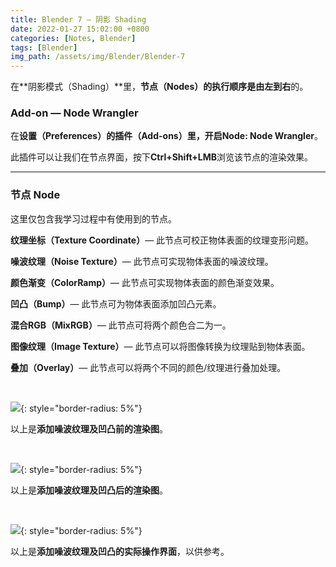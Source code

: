 ```yaml
---
title: Blender 7 — 阴影 Shading
date: 2022-01-27 15:02:00 +0800
categories: [Notes, Blender]
tags: [Blender]
img_path: /assets/img/Blender/Blender-7
---
```


在**阴影模式（Shading）**里，**节点（Nodes）**的执行顺序是**由左到右**的。

### **Add-on — Node Wrangler**

在**设置（Preferences）**的**插件（Add-ons）**里，开启**Node: Node Wrangler**。

此插件可以让我们在节点界面，按下**Ctrl+Shift+LMB**浏览该节点的渲染效果。

---

### **节点 Node**

这里仅包含我学习过程中有使用到的节点。

**纹理坐标（Texture Coordinate）**— 此节点可校正物体表面的纹理变形问题。

**噪波纹理（Noise Texture）**— 此节点可实现物体表面的噪波纹理。

**颜色渐变（ColorRamp）**— 此节点可实现物体表面的颜色渐变效果。

**凹凸（Bump）**— 此节点可为物体表面添加凹凸元素。

**混合RGB（MixRGB）**— 此节点可将两个颜色合二为一。

**图像纹理（Image Texture）**— 此节点可以将图像转换为纹理贴到物体表面。

**叠加（Overlay）**— 此节点可以将两个不同的颜色/纹理进行叠加处理。

<br>

![](before-noise-texture.png){: style="border-radius: 5%"}

以上是**添加噪波纹理及凹凸前的渲染图**。

<br>

![](after-noise-texture.png){: style="border-radius: 5%"}

以上是**添加噪波纹理及凹凸后的渲染图**。

<br>

![](screenshot-1.png){: style="border-radius: 5%"}

以上是**添加噪波纹理及凹凸的实际操作界面**，以供参考。
